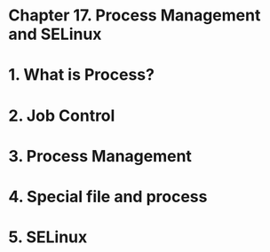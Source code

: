 # Chapter 17. Process Management and SELinux

# 1. What is Process?

# 2. Job Control

# 3. Process Management

# 4. Special file and process

# 5. SELinux
